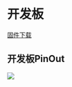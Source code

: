 # 开发板


[固件下载](https://gitee.com/openLuat/LuatOS/releases)

## 开发板PinOut

![](https://cdn.openluat-luatcommunity.openluat.com/images/20220329175509546_air103_evb_pinout[1].png)
